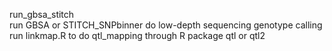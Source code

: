   run_gbsa_stitch  
  run GBSA or STITCH_SNPbinner   do low-depth sequencing genotype calling  
  run linkmap.R to do qtl_mapping through R package qtl or qtl2
